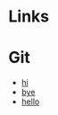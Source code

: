 # Links
# Git

- [hi](https://www.atlassian.com/git/tutorials/atlassian-git-cheatsheet)
- [bye](https://education.github.com/git-cheat-sheet-education.pdf)
- [hello](https://about.gitlab.com/images/press/git-cheat-sheet.pdf)
